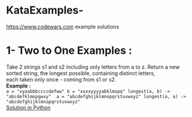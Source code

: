 # KataExamples-
https://www.codewars.com example solutions

# 1- Two to One Examples : 
Take 2 strings s1 and s2 including only letters from a to z. Return a new sorted string, the longest possible, containing distinct letters,</br>
each taken only once - coming from s1 or s2. </br>
<b>Example :</b></br> ``` a = "xyaabbbccccdefww" b = "xxxxyyyyabklmopq" longest(a, b) -> "abcdefklmopqwxy" 
a = "abcdefghijklmnopqrstuvwxyz" longest(a, a) -> "abcdefghijklmnopqrstuvwxyz" ``` </br>
<a href="https://github.com/Cankirism/KataExamples-/blob/master/Two-to-One" >Solution in Python </a>
